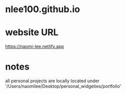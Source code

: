# nlee100.github.io

# website URL
https://naomi-lee.netlify.app

# notes 
all personal projects are locally located under '/Users/naomilee/Desktop/personal_widgeties/portfolio'
